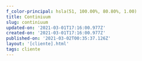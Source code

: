 ```yaml
---
f_color-principal: hsla(51, 100.00%, 80.80%, 1.00)
title: Continiuum
slug: continiuum
updated-on: '2021-03-01T17:16:00.977Z'
created-on: '2021-03-01T17:16:00.977Z'
published-on: '2021-03-02T00:35:37.126Z'
layout: '[cliente].html'
tags: cliente
---
```



